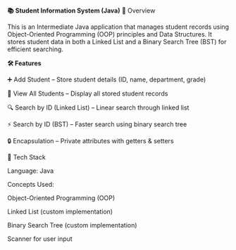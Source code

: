 **📚 Student Information System (Java)**
📌 Overview

This is an Intermediate Java application that manages student records using Object-Oriented Programming (OOP) principles and Data Structures.
It stores student data in both a Linked List and a Binary Search Tree (BST) for efficient searching.

**🛠 Features**

➕ Add Student – Store student details (ID, name, department, grade)

📜 View All Students – Display all stored student records

🔍 Search by ID (Linked List) – Linear search through linked list

⚡ Search by ID (BST) – Faster search using binary search tree

🔒 Encapsulation – Private attributes with getters & setters

📂 Tech Stack

Language: Java

Concepts Used:

Object-Oriented Programming (OOP)

Linked List (custom implementation)

Binary Search Tree (custom implementation)

Scanner for user input
